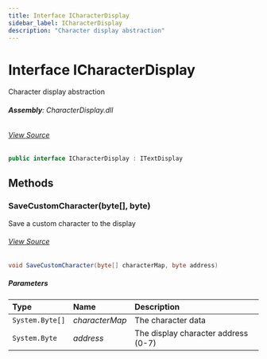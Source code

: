 ```yaml
---
title: Interface ICharacterDisplay
sidebar_label: ICharacterDisplay
description: "Character display abstraction"
---
```

# Interface ICharacterDisplay
Character display abstraction

###### **Assembly**: CharacterDisplay.dll
###### [View Source](https://github.com/WildernessLabs/Meadow.Foundation.git/blob/develop/Source/Meadow.Foundation.Peripherals/Displays.Lcd.CharacterDisplay/Driver/ICharacterDisplay.cs#L8)
```csharp title="Declaration"
public interface ICharacterDisplay : ITextDisplay
```
## Methods
### SaveCustomCharacter(byte[], byte)
Save a custom character to the display
###### [View Source](https://github.com/WildernessLabs/Meadow.Foundation.git/blob/develop/Source/Meadow.Foundation.Peripherals/Displays.Lcd.CharacterDisplay/Driver/ICharacterDisplay.cs#L15)
```csharp title="Declaration"
void SaveCustomCharacter(byte[] characterMap, byte address)
```

##### Parameters

| Type | Name | Description |
|:--- |:--- |:--- |
| `System.Byte[]` | *characterMap* | The character data |
| `System.Byte` | *address* | The display character address (0-7) |

